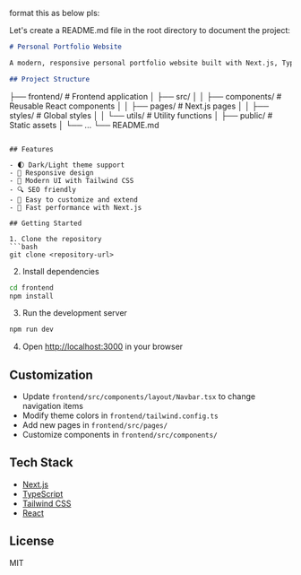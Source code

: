 format this as below pls:


Let's create a README.md file in the root directory to document the project:

```markdown
# Personal Portfolio Website

A modern, responsive personal portfolio website built with Next.js, TypeScript, and Tailwind CSS.

## Project Structure

```
├── frontend/           # Frontend application
│   ├── src/
│   │   ├── components/ # Reusable React components
│   │   ├── pages/     # Next.js pages
│   │   ├── styles/    # Global styles
│   │   └── utils/     # Utility functions
│   ├── public/        # Static assets
│   └── ...
└── README.md
```

## Features

- 🌓 Dark/Light theme support
- 📱 Responsive design
- 🎨 Modern UI with Tailwind CSS
- 🔍 SEO friendly
- 📝 Easy to customize and extend
- 🚀 Fast performance with Next.js

## Getting Started

1. Clone the repository
```bash
git clone <repository-url>
```

2. Install dependencies
```bash
cd frontend
npm install
```

3. Run the development server
```bash
npm run dev
```

4. Open [http://localhost:3000](http://localhost:3000) in your browser

## Customization

- Update `frontend/src/components/layout/Navbar.tsx` to change navigation items
- Modify theme colors in `frontend/tailwind.config.ts`
- Add new pages in `frontend/src/pages/`
- Customize components in `frontend/src/components/`

## Tech Stack

- [Next.js](https://nextjs.org/)
- [TypeScript](https://www.typescriptlang.org/)
- [Tailwind CSS](https://tailwindcss.com/)
- [React](https://reactjs.org/)

## License

MIT
```


